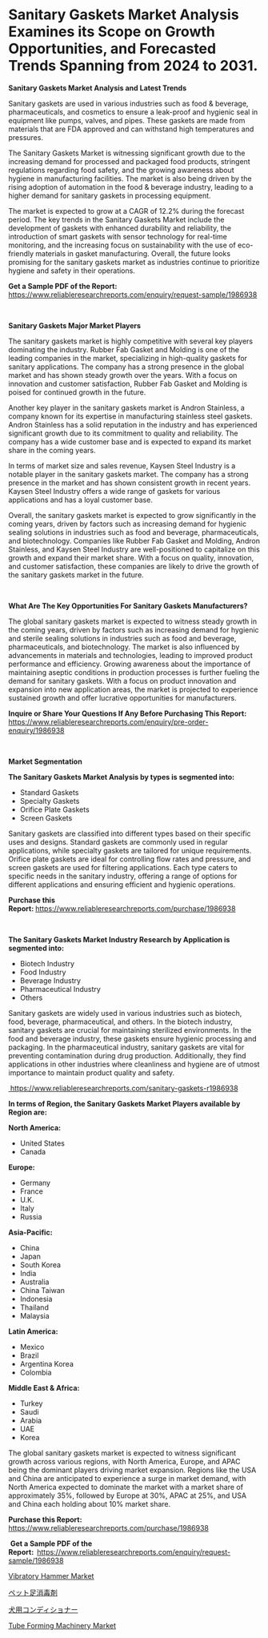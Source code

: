 <p><h1>Sanitary Gaskets Market Analysis Examines its Scope on Growth Opportunities, and Forecasted Trends Spanning from 2024 to 2031.</h1></p><p><strong>Sanitary Gaskets Market Analysis and Latest Trends</strong></p>
<p><p>Sanitary gaskets are used in various industries such as food & beverage, pharmaceuticals, and cosmetics to ensure a leak-proof and hygienic seal in equipment like pumps, valves, and pipes. These gaskets are made from materials that are FDA approved and can withstand high temperatures and pressures.</p><p>The Sanitary Gaskets Market is witnessing significant growth due to the increasing demand for processed and packaged food products, stringent regulations regarding food safety, and the growing awareness about hygiene in manufacturing facilities. The market is also being driven by the rising adoption of automation in the food & beverage industry, leading to a higher demand for sanitary gaskets in processing equipment.</p><p>The market is expected to grow at a CAGR of 12.2% during the forecast period. The key trends in the Sanitary Gaskets Market include the development of gaskets with enhanced durability and reliability, the introduction of smart gaskets with sensor technology for real-time monitoring, and the increasing focus on sustainability with the use of eco-friendly materials in gasket manufacturing. Overall, the future looks promising for the sanitary gaskets market as industries continue to prioritize hygiene and safety in their operations.</p></p>
<p><strong>Get a Sample PDF of the Report:&nbsp;</strong> <a href="https://www.reliableresearchreports.com/enquiry/request-sample/1986938">https://www.reliableresearchreports.com/enquiry/request-sample/1986938</a></p>
<p>&nbsp;</p>
<p><strong>Sanitary Gaskets Major Market Players</strong></p>
<p><p>The sanitary gaskets market is highly competitive with several key players dominating the industry. Rubber Fab Gasket and Molding is one of the leading companies in the market, specializing in high-quality gaskets for sanitary applications. The company has a strong presence in the global market and has shown steady growth over the years. With a focus on innovation and customer satisfaction, Rubber Fab Gasket and Molding is poised for continued growth in the future.</p><p>Another key player in the sanitary gaskets market is Andron Stainless, a company known for its expertise in manufacturing stainless steel gaskets. Andron Stainless has a solid reputation in the industry and has experienced significant growth due to its commitment to quality and reliability. The company has a wide customer base and is expected to expand its market share in the coming years.</p><p>In terms of market size and sales revenue, Kaysen Steel Industry is a notable player in the sanitary gaskets market. The company has a strong presence in the market and has shown consistent growth in recent years. Kaysen Steel Industry offers a wide range of gaskets for various applications and has a loyal customer base.</p><p>Overall, the sanitary gaskets market is expected to grow significantly in the coming years, driven by factors such as increasing demand for hygienic sealing solutions in industries such as food and beverage, pharmaceuticals, and biotechnology. Companies like Rubber Fab Gasket and Molding, Andron Stainless, and Kaysen Steel Industry are well-positioned to capitalize on this growth and expand their market share. With a focus on quality, innovation, and customer satisfaction, these companies are likely to drive the growth of the sanitary gaskets market in the future.</p></p>
<p>&nbsp;</p>
<p><strong>What Are The Key Opportunities For Sanitary Gaskets Manufacturers?</strong></p>
<p><p>The global sanitary gaskets market is expected to witness steady growth in the coming years, driven by factors such as increasing demand for hygienic and sterile sealing solutions in industries such as food and beverage, pharmaceuticals, and biotechnology. The market is also influenced by advancements in materials and technologies, leading to improved product performance and efficiency. Growing awareness about the importance of maintaining aseptic conditions in production processes is further fueling the demand for sanitary gaskets. With a focus on product innovation and expansion into new application areas, the market is projected to experience sustained growth and offer lucrative opportunities for manufacturers.</p></p>
<p><strong>Inquire or Share Your Questions If Any Before Purchasing This Report:</strong> <a href="https://www.reliableresearchreports.com/enquiry/pre-order-enquiry/1986938">https://www.reliableresearchreports.com/enquiry/pre-order-enquiry/1986938</a></p>
<p>&nbsp;</p>
<p><strong>Market Segmentation</strong></p>
<p><strong>The Sanitary Gaskets Market Analysis by types is segmented into:</strong></p>
<p><ul><li>Standard Gaskets</li><li>Specialty Gaskets</li><li>Orifice Plate Gaskets</li><li>Screen Gaskets</li></ul></p>
<p><p>Sanitary gaskets are classified into different types based on their specific uses and designs. Standard gaskets are commonly used in regular applications, while specialty gaskets are tailored for unique requirements. Orifice plate gaskets are ideal for controlling flow rates and pressure, and screen gaskets are used for filtering applications. Each type caters to specific needs in the sanitary industry, offering a range of options for different applications and ensuring efficient and hygienic operations.</p></p>
<p><strong>Purchase this Report:&nbsp;</strong><a href="https://www.reliableresearchreports.com/purchase/1986938">https://www.reliableresearchreports.com/purchase/1986938</a></p>
<p>&nbsp;</p>
<p><strong>The Sanitary Gaskets Market Industry Research by Application is segmented into:</strong></p>
<p><ul><li>Biotech Industry</li><li>Food Industry</li><li>Beverage Industry</li><li>Pharmaceutical Industry</li><li>Others</li></ul></p>
<p><p>Sanitary gaskets are widely used in various industries such as biotech, food, beverage, pharmaceutical, and others. In the biotech industry, sanitary gaskets are crucial for maintaining sterilized environments. In the food and beverage industry, these gaskets ensure hygienic processing and packaging. In the pharmaceutical industry, sanitary gaskets are vital for preventing contamination during drug production. Additionally, they find applications in other industries where cleanliness and hygiene are of utmost importance to maintain product quality and safety.</p></p>
<p><a href="https://www.reliableresearchreports.com/sanitary-gaskets-r1986938">&nbsp;https://www.reliableresearchreports.com/sanitary-gaskets-r1986938</a></p>
<p><strong>In terms of Region, the Sanitary Gaskets Market Players available by Region are:</strong></p>
<p>
    <p> <strong> North America: </strong>
        <ul>
            <li>United States</li>
            <li>Canada</li>
        </ul>
        </p> 
    <p> <strong> Europe: </strong>
        <ul>
            <li>Germany</li>
            <li>France</li>
            <li>U.K.</li>
            <li>Italy</li>
            <li>Russia</li>
        </ul>
        </p> 
    <p> <strong> Asia-Pacific: </strong>
        <ul>
            <li>China</li>
            <li>Japan</li>
            <li>South Korea</li>
            <li>India</li>
            <li>Australia</li>
            <li>China Taiwan</li>
            <li>Indonesia</li>
            <li>Thailand</li>
            <li>Malaysia</li>
        </ul>
        </p> 
    <p> <strong> Latin America: </strong>
        <ul>
            <li>Mexico</li>
            <li>Brazil</li>
            <li>Argentina Korea</li>
            <li>Colombia</li>
        </ul>
        </p> 
    <p> <strong> Middle East & Africa: </strong>
        <ul>
            <li>Turkey</li>
            <li>Saudi</li>
            <li>Arabia</li>
            <li>UAE</li>
            <li>Korea</li>
        </ul>
    </p>
    </p>
<p><p>The global sanitary gaskets market is expected to witness significant growth across various regions, with North America, Europe, and APAC being the dominant players driving market expansion. Regions like the USA and China are anticipated to experience a surge in market demand, with North America expected to dominate the market with a market share of approximately 35%, followed by Europe at 30%, APAC at 25%, and USA and China each holding about 10% market share.</p></p>
<p><strong>Purchase this Report: </strong><a href="https://www.reliableresearchreports.com/purchase/1986938">https://www.reliableresearchreports.com/purchase/1986938</a></p>
<p>&nbsp;<strong>Get a Sample PDF of the Report:&nbsp;&nbsp;</strong><a href="https://www.reliableresearchreports.com/enquiry/request-sample/1986938">https://www.reliableresearchreports.com/enquiry/request-sample/1986938</a></p>
<p><strong></strong></p>
<p><p><a href="https://github.com/AKSHATREPORTPRIME/Market-Research-Report-List-4/blob/main/vibratory-hammer-market.md">Vibratory Hammer Market</a></p><p><a href="https://github.com/KaydenJohns1964/Market-Research-Report-List-1/blob/main/604205933974.md">ペット足消毒剤</a></p><p><a href="https://github.com/marbadji/Market-Research-Report-List-1/blob/main/549969133973.md">犬用コンディショナー</a></p><p><a href="https://github.com/indrystar/Market-Research-Report-List-3/blob/main/tube-forming-machinery-market.md">Tube Forming Machinery Market</a></p></p>